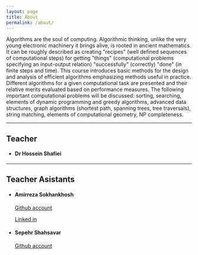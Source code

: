 ```yaml
---
layout: page
title: About
permalink: /about/
---
```


Algorithms are the soul of computing. Algorithmic thinking, unlike the very young electronic machinery it brings
alive, is rooted in ancient mathematics. It can be roughly described as creating "recipes" (well defined sequences
of computational steps) for getting "things" (computational problems specifying an input-output relation)
"successfully" (correctly) "done" (in finite steps and time). This course introduces basic methods for the design
and analysis of efficient algorithms emphasizing methods useful in practice. Different algorithms for a given
computational task are presented and their relative merits evaluated based on performance measures. The
following important computational problems will be discussed: sorting, searching, elements of dynamic
programming and greedy algorithms, advanced data structures, graph algorithms (shortest path, spanning trees,
tree traversals), string matching, elements of computational geometry, NP completeness.

---
## Teacher 
- #### Dr Hossein Shafiei

--- 

## Teacher Asistants

- #### Amirreza Sokhankhosh

    [Github account](https://github.com/amirrezasokhankhosh)

    [Linked in](https://www.linkedin.com/in/amirreza-sokhankhosh-9b91901a8/)

- #### Sepehr Shahsavar
    [Github account](https://github.com/SepehrShahsavar)
